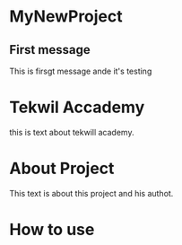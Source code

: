 # MyNewProject

## First message
This is firsgt message ande it's testing

# Tekwil Accademy
this is text about tekwill academy.


# About Project
This text is about this project and his authot.

# How to use 
